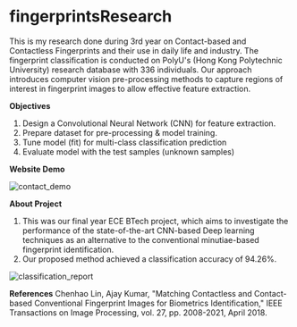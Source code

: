 # fingerprintsResearch
This is my research done during 3rd year on Contact-based and Contactless Fingerprints and their use in daily life and industry.
The fingerprint classification is conducted on PolyU's (Hong Kong Polytechnic University) research database with 336 individuals. Our approach introduces computer vision pre-processing methods to capture regions of interest in fingerprint images to allow effective feature extraction.

**Objectives**
1. Design a Convolutional Neural Network (CNN) for feature extraction.
2. Prepare dataset for pre-processing & model training.
3. Tune model (fit) for multi-class classification prediction
4. Evaluate model with the test samples (unknown samples)


**Website Demo**

![contact_demo](https://github.com/devesh143/fingerprintsResearch/assets/104589801/2dac7289-5704-4fcc-8cd9-6e25c0e33668)



**About Project**
1. This was our final year ECE BTech project, which aims to investigate the performance of the state-of-the-art CNN-based Deep learning techniques as an alternative to the conventional minutiae-based fingerprint identification.
2. Our proposed method achieved a classification accuracy of 94.26%.

   
![classification_report](https://github.com/devesh143/fingerprintsResearch/assets/104589801/ca352032-e76e-4844-86bf-7a1fe6e99b84)

**References**
Chenhao Lin, Ajay Kumar, "Matching Contactless and Contact-based Conventional Fingerprint Images for Biometrics Identification," IEEE Transactions on Image Processing, vol. 27, pp. 2008-2021, April 2018.
